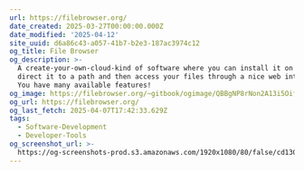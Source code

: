 ```yaml
---
url: https://filebrowser.org/
date_created: 2025-03-27T00:00:00.000Z
date_modified: '2025-04-12'
site_uuid: d6a86c43-a057-41b7-b2e3-187ac3974c12
og_title: File Browser
og_description: >-
  A create-your-own-cloud-kind of software where you can install it on a server,
  direct it to a path and then access your files through a nice web interface.
  You have many available features!
og_image: https://filebrowser.org/~gitbook/ogimage/QBBgNP8rNon2A13i5Oif
og_url: https://filebrowser.org/
og_last_fetch: 2025-04-07T17:42:33.629Z
tags:
  - Software-Development
  - Developer-Tools
og_screenshot_url: >-
  https://og-screenshots-prod.s3.amazonaws.com/1920x1080/80/false/cd130a0fd98b2736868db413f5c1c4063cedd8f87ae415bcd787effc1062e176.jpeg
---
```




